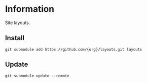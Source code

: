 # Information

Site layouts.

## Install

```
git submodule add https://github.com/{org}/layouts.git layouts
```

## Update

```
git submodule update --remote
```
